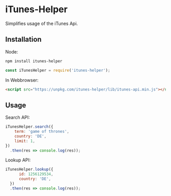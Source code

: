 # iTunes-Helper

Simplifies usage of the iTunes Api.

## Installation


Node:
```bash
npm install itunes-helper
```
```javascript
const iTunesHelper = require('itunes-helper');
```

In Webbrowser:
```html
<script src="https://unpkg.com/itunes-helper/lib/itunes-api.min.js"></script>
```

## Usage

Search API:
```javascript
iTunesHelper.search({
    term: 'game of thrones',
    country: 'DE', 
    limit: 1,
})
  .then(res => console.log(res));
```

Lookup API:
```javascript
iTunesHelper.lookup({
      id: 1256129534,
      country: 'DE',
  })
  .then(res => console.log(res));
```


